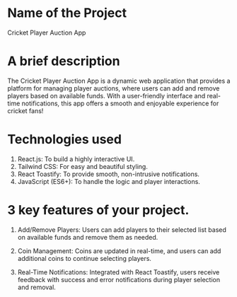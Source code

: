 # Name of the Project

Cricket Player Auction App

# A brief description

The Cricket Player Auction App is a dynamic web application that provides a platform for managing player auctions, where users can add and remove players based on available funds. With a user-friendly interface and real-time notifications, this app offers a smooth and enjoyable experience for cricket fans!

# Technologies used

1. React.js: To build a highly interactive UI.
2. Tailwind CSS: For easy and beautiful styling.
3. React Toastify: To provide smooth, non-intrusive notifications.
4. JavaScript (ES6+): To handle the logic and player interactions.

# 3 key features of your project.

1. Add/Remove Players: Users can add players to their selected list based on available funds and remove them as needed.

2. Coin Management: Coins are updated in real-time, and users can add additional coins to continue selecting players.

3. Real-Time Notifications: Integrated with React Toastify, users receive feedback with success and error notifications during player selection and removal.
